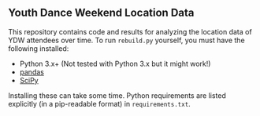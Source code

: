 Youth Dance Weekend Location Data
---------------------------------

This repository contains code and results for analyzing the location data of YDW
attendees over time. To run `rebuild.py` yourself, you must have the following
installed:

* Python 3.x+ (Not tested with Python 3.x but it might work!)
* [pandas](http://pandas.pydata.org/)
* [SciPy](http://scipy.org/)

Installing these can take some time. Python requirements are listed explicitly
(in a pip-readable format) in `requirements.txt`.
